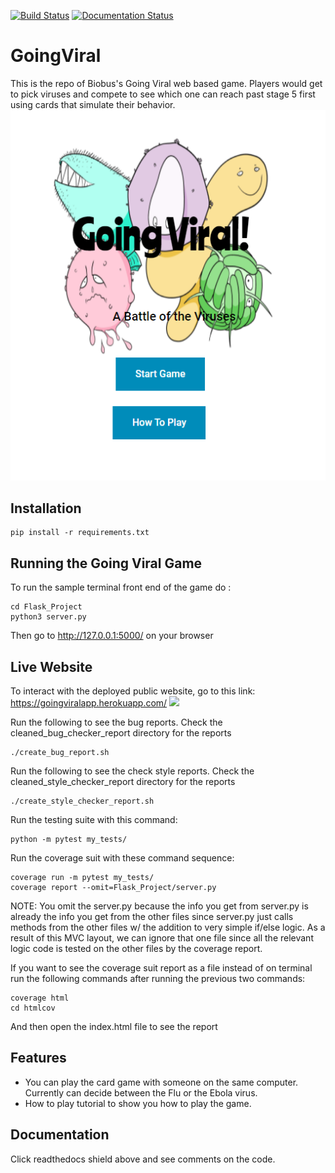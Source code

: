 [![Build Status](https://www.travis-ci.com/AhmedAlzubairi1/GoingViral.svg?token=YSFGTzzMtxRwyUQUyVwr&branch=master)](https://www.travis-ci.com/AhmedAlzubairi1/GoingViral)
[![Documentation Status](https://readthedocs.com/projects/biobus-goingviral/badge/?version=latest&token=c4feb5ab6096c25abf56890f3c8f0b0831f23b613644612f5e3f0efea13780b9)](https://biobus-goingviral.readthedocs-hosted.com/en/latest/?badge=latest)
# GoingViral
This is the repo of Biobus's Going Viral web based game. Players would get to pick viruses and compete to see which one can reach past stage 5 first using cards that simulate their behavior.
![Screenshot](mainPic.png)




## Installation

```
pip install -r requirements.txt
```

## Running the Going Viral Game

To run the sample terminal front end of the game do : 

```
cd Flask_Project
python3 server.py
```
Then go to http://127.0.0.1:5000/ on your browser

## Live Website
To interact with the deployed public website, go to this link:
https://goingviralapp.herokuapp.com/
![](demo.gif)


Run the following to see the bug reports. Check the cleaned_bug_checker_report directory for the reports

```
./create_bug_report.sh
```

Run the following to see the check style reports. Check the cleaned_style_checker_report directory for the reports

```
./create_style_checker_report.sh
```


Run the testing suite with this command:
```
python -m pytest my_tests/
```





Run the coverage suit with these command sequence:
```
coverage run -m pytest my_tests/
coverage report --omit=Flask_Project/server.py
```
NOTE: You omit the server.py because the info you get from server.py is already the info you get from the other files since server.py just calls methods from the other files w/ the addition to very simple if/else logic. As a result of this MVC layout, we can ignore that one file since all the relevant logic code is tested on the other files by the coverage report. 


If you want to see the coverage suit report as a file instead of on terminal run the following commands after running the previous two commands:
```
coverage html
cd htmlcov
```
And then open the index.html file to see the report



## Features
- You can play the card game with someone on the same computer. Currently can decide between the Flu or the Ebola virus.
- How to play tutorial to show you how to play the game.

## Documentation
Click readthedocs shield above and see comments on the code. 
